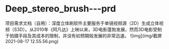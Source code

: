# Deep_stereo_brush---prd
项目需求文档（自用）：深度立体刷软件主要服务于单镜视频源（2D）生成立体视频（S3D）。从2010年《阿凡达》上映以来，3D电影蓬勃发展，然而3D电影受制于拍摄手段及其成本的限制，并没有如预期般发展的非常迅速。
![img](img/截屏2021-08-17 12.55.56.png)
